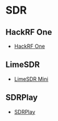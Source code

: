 # SDR

## HackRF One

- [HackRF One](https://www.seeedstudio.com/HackRF-One-p-2870.html)

## LimeSDR

- [LimeSDR Mini](https://limemicro.com/products/boards/limesdr-mini/)

## SDRPlay

- [SDRPlay](https://www.sdrplay.com)
